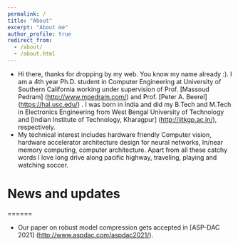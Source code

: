 ```yaml
---
permalink: /
title: "About"
excerpt: "About me"
author_profile: true
redirect_from: 
  - /about/
  - /about.html
---
```

* Hi there, thanks for dropping by my web. You know my name already :). I am a 4th year Ph.D. student in Computer Engineering at University of Southern California working under supervision of Prof. [Massoud Pedram] (http://www.mpedram.com/) and Prof.  [Peter A. Beerel] (https://hal.usc.edu/) . I was born in India and did my B.Tech and M.Tech in Electronics Engineering from West Bengal University of Technology and [Indian Institute of Technology, Kharagpur] (http://iitkgp.ac.in/),  respectively. 
* My technical interest includes hardware friendly Computer vision, hardware accelerator architecture design for neural networks, In/near memory computing, computer  architecture. Apart from all these catchy words I love long drive along pacific highway, traveling, playing and watching soccer. 

# News and updates
======
* Our paper on robust model compression gets accepted in [ASP-DAC 2021] (http://www.aspdac.com/aspdac2021/).
